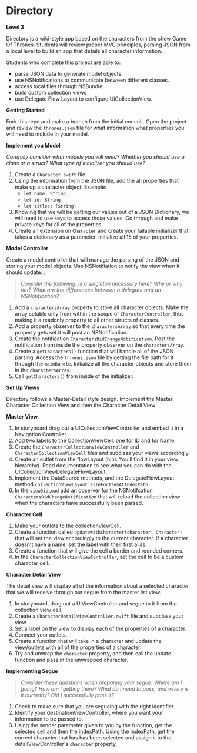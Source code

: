 **Directory**
==========
**Level 3**

Directory is a wiki-style app based on the characters from the show Game Of Thrones. Students will review proper MVC principles, parsing JSON from a local level to build an app that details all character information. 

Students who complete this project are able to:

 - parse JSON data to generate model objects. 
 - use NSNotifications to communicate between different classes.
 - access local files through NSBundle.
 - build custom collection views
 - use Delegate Flow Layout to configure UICollectionView.


**Getting Started**

Fork this repo and make a branch from the initial commit. Open the project and review the `thrones.json` file for what information what properties you will need to include in your model. 

**Implement you Model**

*Carefully consider what models you will need? Whether you should use a class or a struct? What type of initializer you should use?*

 1. Create a `Character.swift` file.
 2. Using the information from the JSON file, add the all properties that make up a character object. Example:
	- `let name: String`
	- `let id: String`
	- `let titles: [String]`
 3.  Knowing that we will be getting our values out of a JSON Dictionary, we will need to use keys to access those values. Go through and make private keys for all of the properties. 
 4. Create an extension on `Character` and create your failable initializer that takes a dictionary as a parameter. Initialize all 15 of your properties. 

**Model Controller**

Create a model controller that will manage the parsing of the JSON and storing your model objects. Use NSNotifiation to notify the view when it should update. . 
> *Consider the following:* 
> *Is a singleton necessary here? Why or why not?*
>  *What are the differences between a delegate and an NSNotification?*

1. Add a `charactersArray` property to store all character objects. Make the array setable only from within the scope of `CharacterController`, thus making it a readonly property to all other structs of classes. 
2. Add a property observer to the `charactersArray` so that every time the property gets set it will post an NSNotification. 
3. Create the notification `CharactersDidChangeNotification`. Post the notification from inside the property observer on the `charactersArray`.
4. Create a `getCharacters()` function that will handle all of the JSON parsing. Access the `thrones.json` file by getting the file path for it through the `mainBundle`.  Initialize all the character objects and store them in the `charactersArray`.
5. Call `getCharacters()` from inside of the initializer.

**Set Up Views**

Directory follows a Master-Detail style design. Implement the Master Character Collection View and then the Character Detail View

**Master View**

1. In storyboard drag out a UICollectionViewController and embed it in a Navigation Controller. 
2. Add two labels to the CollectionViewCell, one for ID and for Name. 
3. Create the `CharacterCollectionViewController` and `CharacterCollectionViewCell` files and subclass your views accordingly. 
4. Create an outlet from the flowLayout (hint: You'll find it in your view hierarchy). Read documentation to see what you can do with the UICollectionViewDelegateFlowLayout.
5. Implement the DataSource methods, and the DelegateFlowLayout method `collectionViewLayout:sizeForItemAtIndexPath.`
6. In the `viewDidLoad` add an observer for the NSNotifcation `CharactersDidChangeNotification` that will reload the collection view when the characters have successfully been parsed. 

**Character Cell**

1. Make your outlets to the collectionViewCell.
2. Create a function called `updateWithCharacter(character: Character)` that will set the view accordingly to the current character. If a character doesn't have a name, set the label with their first alias. 
3. Create a function that will give the cell a border and rounded corners.
4. In the `CharacterCollectionViewController`, set the cell to be a custom character cell. 

**Character Detail View**

The detail view will display all of the information about a selected character that we will receive through our segue from the master list view. 


1. In storyboard, drag out a UIViewController and segue to it from the collection view cell.
2. Create a `CharacterDetailViewController.swift` file and subclass your view. 
3. Set a label on the view to display each of the properties of a character. 
4. Connect your outlets.
5. Create a function that will take in a character and update the view/outlets with all of the properties of a character. 
6. Try and unwrap the `character` property, and then call the update function and pass in the unwrapped character. 

**Implementing Segue**

>*Consider these questions when preparing your segue:*
>*Where am I going? How am I getting there? What do I need to pass, and where is it currently? Did I successfully pass it?*

1. Check to make sure that you are segueing with the right identifier.
2. Identify your destinationViewController, where you want your information to be passed to. 
3. Using the sender parameter given to you by the function, get the selected cell and then the indexPath. Using the indexPath, get the correct character that has has been selected and assign it to the detailViewController's `character` property. 

